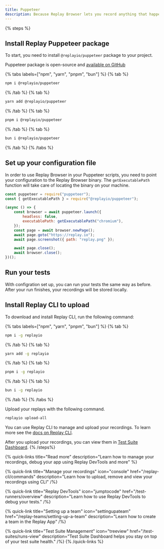 ```yaml
---
title: Puppeteer
description: Because Replay Browser lets you record anything that happens inside it, you can simply just point your test script to the Replay Browser binary and you are all set up.
---
```


{% steps %}
## Install Replay Puppeteer package
To start, you need to install `@replayio/puppeteer` package to your project.

Puppeteer package is open-source and [available on GitHub](https://github.com/Replayio/replay-cli/tree/main/packages/puppeteer)

{% tabs labels=["npm", "yarn", "pnpm", "bun"] %}
{% tab %}
```sh
npm i @replayio/puppeteer
```
{% /tab %}
{% tab %}
```sh
yarn add @replayio/puppeteer
```
{% /tab %}
{% tab %}
```sh
pnpm i @replayio/puppeteer
```
{% /tab %}
{% tab %}
```sh
bun i @replayio/puppeteer
```
{% /tab %}
{% /tabs %}

## Set up your configuration file

In order to use Replay Browser in your Puppeteer scripts, you need to point your configuration to the Replay Browser binary. The `getExecutablePath` function will take care of locating the binary on your machine.

```js {% lineNumbers="true" fileName="puppeteer.config.js" highlight=[2,7] %}
const puppeteer = require("puppeteer");
const { getExecutablePath } = require("@replayio/puppeteer");

(async () => {
	const browser = await puppeteer.launch({
		headless: false,
		executablePath: getExecutablePath("chromium"),
	});
	const page = await browser.newPage();
	await page.goto("https://replay.io");
	await page.screenshot({ path: "replay.png" });

	await page.close();
	await browser.close();
})();
```
## Run your tests
With configration set up, you can run your tests the same way as before. After your run finishes, your recordings will be stored locally. 

## Install Replay CLI to upload
To download and install Replay CLI, run the following command:

{% tabs labels=["npm", "yarn", "pnpm", "bun"] %}
{% tab %}
```sh
npm i -g replayio
```
{% /tab %}
{% tab %}
```sh
yarn add -g replayio
```
{% /tab %}
{% tab %}
```sh
pnpm i -g replayio
```
{% /tab %}
{% tab %}
```sh
bun i -g replayio
```
{% /tab %}
{% /tabs %}

Upload your replays with the following command.

```sh
replayio upload-all
```

You can use Replay CLI to manage and upload your recordings. To learn more see the [docs on Replay CLI](/replay-cli/commands).

After you upload your recordings, you can view them in [Test Suite Dashboard](/test-suites/runs-view).
{% /steps%}

{% quick-links title="Read more" description="Learn how to manage your recordings, debug your app using Replay DevTools and more" %}

{% quick-link
  title="Manage your recordings"
  icon="console"
  href="/replay-cli/commands"
  description="Learn how to upload, remove and view your recordings using CLI"
/%}

{% quick-link
  title="Replay DevTools"
  icon="jumptocode"
  href="/test-runners/overview"
  description="Learn how to use Replay DevTools to debug your tests."
/%}

{% quick-link
  title="Setting up a team"
  icon="settingupateam"
  href="/replay-teams/setting-up-a-team"
  description="Learn how to create a team in the Replay App"
/%}

{% quick-link
  title="Test Suite Management"
  icon="treeview"
  href="/test-suites/runs-view"
  description="Test Suite Dashboard helps you stay on top of your test suite health."
/%}
{% /quick-links %}